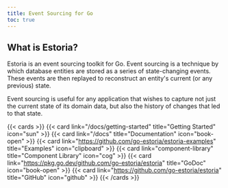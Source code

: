 ```yaml
---
title: Event Sourcing for Go
toc: true
---
```


## What is Estoria?

Estoria is an event sourcing toolkit for Go. Event sourcing is a technique by which database entities are stored as a series of state-changing events. These events are then replayed to reconstruct an entity's current (or any previous) state.

Event sourcing is useful for any application that wishes to capture not just the current state of its domain data, but also the history of changes that led to that state.

{{< cards >}}
  {{< card link="/docs/getting-started" title="Getting Started" icon="sun" >}}
  {{< card link="/docs" title="Documentation" icon="book-open" >}}
  {{< card link="https://github.com/go-estoria/estoria-examples" title="Examples" icon="clipboard" >}}
  {{< card link="component-library" title="Component Library" icon="cog" >}}
  {{< card link="https://pkg.go.dev/github.com/go-estoria/estoria" title="GoDoc" icon="book-open" >}}
  {{< card link="https://github.com/go-estoria/estoria" title="GitHub" icon="github" >}}
{{< /cards >}}
